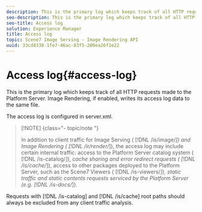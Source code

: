 ```yaml
---
description: This is the primary log which keeps track of all HTTP requests made to the Platform Server. Image Rendering, if enabled, writes its access log data to the same file.
seo-description: This is the primary log which keeps track of all HTTP requests made to the Platform Server. Image Rendering, if enabled, writes its access log data to the same file.
seo-title: Access log
solution: Experience Manager
title: Access log
topic: Scene7 Image Serving - Image Rendering API
uuid: 33cd4338-1fe7-46ac-83f5-200ea26f1e22
---
```


# Access log{#access-log}

This is the primary log which keeps track of all HTTP requests made to the Platform Server. Image Rendering, if enabled, writes its access log data to the same file.

The access log is configured in server.xml.

>[!NOTE] {class="- topic/note "}
>
>In addition to client traffic for Image Serving ( [!DNL /is/image/*]) and Image Rendering ( [!DNL /ir/render/*]), the access log may include certain internal traffic: access to the Platform Server catalog system ( [!DNL /is-catalog/*]), cache sharing and error redirect requests ( [!DNL /is/cache/*]), access to other packages deployed to the Platform Server, such as the Scene7 Viewers ( [!DNL /is-viewers/*]), static traffic and static contents requests serviced by the Platform Server (e.g. [!DNL /is-docs/*]).

Requests with [!DNL /is-catalog] and [!DNL /is/cache] root paths should always be excluded from any client traffic analysis. 
